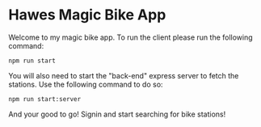# Hawes Magic Bike App
Welcome to my magic bike app. To run the client please run the following command:

`npm run start`

You will also need to start the "back-end" express server to fetch the stations. Use the following command to do so:

`npm run start:server`

And your good to go! Signin and start searching for bike stations!
